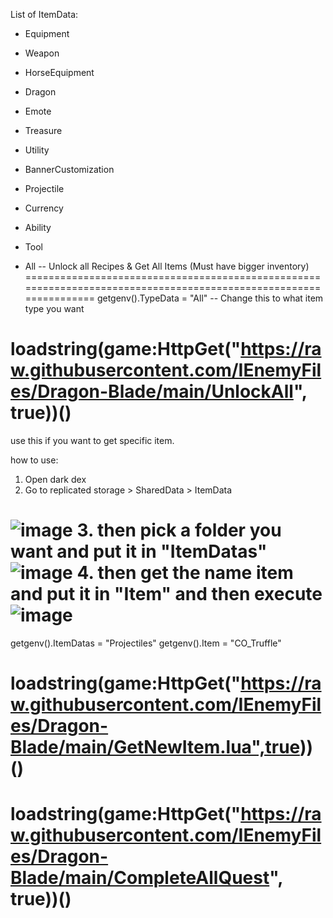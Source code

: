 List of ItemData:

- Equipment

- Weapon 

- HorseEquipment

- Dragon

- Emote

- Treasure

- Utility

- BannerCustomization

- Projectile

- Currency

- Ability

- Tool

- All -- Unlock all Recipes & Get All Items (Must have bigger inventory)
==================================================================================================================
getgenv().TypeData = "All" -- Change this to what item type you want

loadstring(game:HttpGet("https://raw.githubusercontent.com/IEnemyFiles/Dragon-Blade/main/UnlockAll", true))()
==================================================================================================================
use this if you want to get specific item.

how to use:
1. Open dark dex
2. Go to replicated storage > SharedData > ItemData

![image](https://user-images.githubusercontent.com/89214182/215686003-626be521-2174-4b68-86f7-3e359ad87f50.png)
3. then pick a folder you want and put it in "ItemDatas"
![image](https://user-images.githubusercontent.com/89214182/215686089-709d87e6-0bed-4b7d-ad4b-bcff7e9cee92.png)
4. then get the name item and put it in "Item" and then execute
![image](https://user-images.githubusercontent.com/89214182/215686139-06dbbc87-8a9b-4243-ac5a-978712cbabae.png)
==================================================================================================================
getgenv().ItemDatas = "Projectiles"
getgenv().Item = "CO_Truffle"

loadstring(game:HttpGet("https://raw.githubusercontent.com/IEnemyFiles/Dragon-Blade/main/GetNewItem.lua",true))()
==================================================================================================================
loadstring(game:HttpGet("https://raw.githubusercontent.com/IEnemyFiles/Dragon-Blade/main/CompleteAllQuest", true))()
==================================================================================================================
